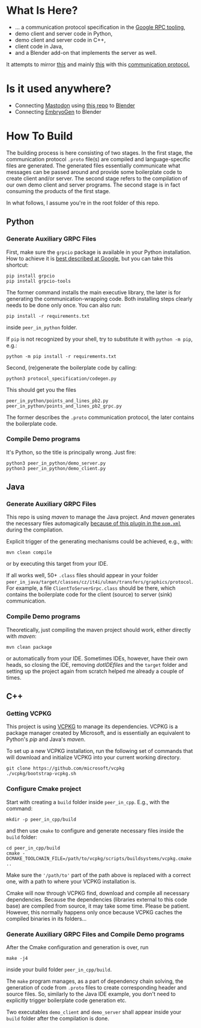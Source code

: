 # What Is Here?

- ... a communication protocol specification in the [Google RPC tooling](https://grpc.io/),
- demo client and server code in Python,
- demo client and server code in C++,
- client code in Java,
- and a Blender add-on that implements the server as well.

It attempts to mirror [this](https://docs.google.com/document/d/1n-ctWjGaVLyosTd_52GeAafeYUdEu-TTGuJQjoq6q2o/edit)
and mainly [this](https://github.com/xulman/graphics-net-transfers/blob/master/docs/blender_ideas.pdf)
with this [communication protocol.](https://github.com/xulman/graphics-net-transfers/blob/master/protocol_specification/buckets_with_graphics.proto)

# Is it used anywhere?
- Connecting [Mastodon](https://mastodon.readthedocs.io/en/latest/) using [this repo](https://github.com/mastodon-sc/mastodon-ext-viewers) to [Blender](https://www.blender.org/)
- Connecting [EmbryoGen](https://github.com/xulman/EmbryoGen) to Blender

# How To Build
The building process is here consisting of two stages. In the first stage,
the communication protocol `.proto` file(s) are compiled and language-specific
files are generated. The generated files essentially communicate what messages
can be passed around and provide some boilerplate code to create client and/or
server. The second stage refers to the compilation of our own demo client and server
programs. The second stage is in fact consuming the products of the first stage.

In what follows, I assume you're in the root folder of this repo.

## Python
### Generate Auxiliary GRPC Files
First, make sure the `grpcio` package is available in your Python installation.
How to achieve it is [best described at Google,](https://grpc.io/docs/languages/python/quickstart/#prerequisites)
but you can take this shortcut:

```
pip install grpcio
pip install grpcio-tools
```

The former command installs the main executive library, the later is for generating the
communication-wrapping code. Both installing steps clearly needs to be done only once.
You can also run:

```
pip install -r requirements.txt 
```

inside `peer_in_python` folder.

If `pip` is not recognized by your shell, try to substitute it with `python -m pip`, e.g.:

```
python -m pip install -r requirements.txt
```


Second, (re)generate the boilerplate code by calling:

```
python3 protocol_specification/codegen.py
```

This should get you the files

```
peer_in_python/points_and_lines_pb2.py
peer_in_python/points_and_lines_pb2_grpc.py
```

The former describes the `.proto` communication protocol, the later contains the boilerplate code.

### Compile Demo programs
It's Python, so the title is principally wrong. Just fire:

```
python3 peer_in_python/demo_server.py
python3 peer_in_python/demo_client.py
```

## Java
### Generate Auxiliary GRPC Files
This repo is using *maven* to manage the Java project. And *maven* generates the necessary files automagically
[because of this plugin in the `pom.xml`](https://github.com/xulman/graphics-net-transfers/blob/master/peer_in_java/pom.xml#L97)
during the compilation.

Explicit trigger of the generating mechanisms could be achieved, e.g., with:

```
mvn clean compile
```

or by executing this target from your IDE.

If all works well, 50+ `.class` files should appear in your folder `peer_in_java/target/classes/cz/it4i/ulman/transfers/graphics/protocol`.
For example, a file `ClientToServerGrpc.class` should be there, which contains the boilerplate code for the client (source)
to server (sink) communication.

### Compile Demo programs
Theoretically, just compiling the maven project should work, either directly with *maven*:

```
mvn clean package
```

or automatically from your IDE. Sometimes IDEs, however, have their own heads, so
closing the IDE, removing *dotIDEfiles* and the `target` folder and setting up
the project again from scratch helped me already a couple of times.

## C++
### Getting VCPKG
This project is using [VCPKG](https://github.com/microsoft/vcpkg) to manage its dependencies.
VCPKG is a package manager created by Microsoft, and is essentially an equivalent to Python's *pip* and Java's *maven*. 

To set up a new VCPKG installation, run the following set of commands that will download and initialize VCPKG into your 
current working directory.

```
git clone https://github.com/microsoft/vcpkg
./vcpkg/bootstrap-vcpkg.sh
```

### Configure Cmake project
Start with creating a `build` folder inside `peer_in_cpp`. E.g., with the command:

```
mkdir -p peer_in_cpp/build
```

and then use `cmake` to configure and generate necessary files inside the `build` folder:

```
cd peer_in_cpp/build
cmake -DCMAKE_TOOLCHAIN_FILE=/path/to/vcpkg/scripts/buildsystems/vcpkg.cmake ..
```

Make sure the `'/path/to'` part of the path above is replaced with a correct one,
with a path to where your VCPKG installation is.

Cmake will now through VCPKG find, download and compile all necessary dependencies.
Because the dependencies (libraries external to this code base) are compiled from source,
it may take some time. Please be patient. However, this normally happens only once because
VCPKG caches the compiled binaries in its folders...

### Generate Auxiliary GRPC Files and Compile Demo programs
After the Cmake configuration and generation is over, run 

```
make -j4
```

inside your build folder `peer_in_cpp/build`.

The `make` program manages, as a part of dependency chain solving, the generation of code from `.proto`
files to create corresponding header and source files. So, similarly to the Java IDE example, you don't
need to explicitly trigger boilerplate code generation etc.

Two executables `demo_client` and `demo_server` shall appear inside your `build` folder after the compilation is done.
